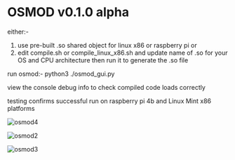 # OSMOD v0.1.0 alpha

either:-

1) use pre-built .so shared object for linux x86 or raspberry pi or
2) edit compile.sh or compile_linux_x86.sh and update name of .so for your OS and CPU architecture then run it to generate the .so file

run osmod:- python3 ./osmod_gui.py

view the console debug info to check compiled code loads correctly

testing confirms successful run on raspberry pi 4b and Linux Mint x86 platforms


![osmod4](https://github.com/user-attachments/assets/b5d5b5c2-c3f9-48d6-b11d-a5ee97836be7)


![osmod2](https://github.com/user-attachments/assets/acd51036-0c72-4404-84ea-90960f4e2fbd)


![osmod3](https://github.com/user-attachments/assets/51409883-1495-4ef4-9e19-9d5c1ef4c591)


